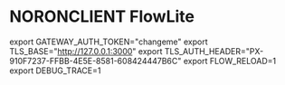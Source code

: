 # NORONCLIENT FlowLite
export GATEWAY_AUTH_TOKEN="changeme"
export TLS_BASE="http://127.0.0.1:3000"
export TLS_AUTH_HEADER="PX-910F7237-FFBB-4E5E-8581-608424447B6C"
export FLOW_RELOAD=1
export DEBUG_TRACE=1
